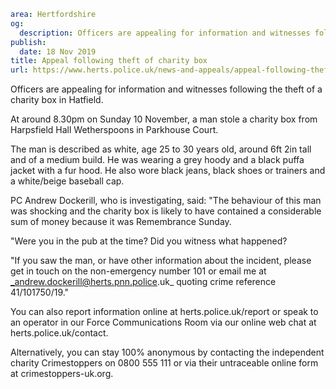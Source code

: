 ```yaml
area: Hertfordshire
og:
  description: Officers are appealing for information and witnesses following the theft of a charity box in Hatfield.
publish:
  date: 18 Nov 2019
title: Appeal following theft of charity box
url: https://www.herts.police.uk/news-and-appeals/appeal-following-theft-of-charity-box-1031
```

Officers are appealing for information and witnesses following the theft of a charity box in Hatfield.

At around 8.30pm on Sunday 10 November, a man stole a charity box from Harpsfield Hall Wetherspoons in Parkhouse Court.

The man is described as white, age 25 to 30 years old, around 6ft 2in tall and of a medium build. He was wearing a grey hoody and a black puffa jacket with a fur hood. He also wore black jeans, black shoes or trainers and a white/beige baseball cap.

PC Andrew Dockerill, who is investigating, said: "The behaviour of this man was shocking and the charity box is likely to have contained a considerable sum of money because it was Remembrance Sunday.

"Were you in the pub at the time? Did you witness what happened?

"If you saw the man, or have other information about the incident, please get in touch on the non-emergency number 101 or email me at _andrew.dockerill@herts.pnn.police.uk_ quoting crime reference 41/101750/19."

You can also report information online at herts.police.uk/report or speak to an operator in our Force Communications Room via our online web chat at herts.police.uk/contact.

Alternatively, you can stay 100% anonymous by contacting the independent charity Crimestoppers on 0800 555 111 or via their untraceable online form at crimestoppers-uk.org.
